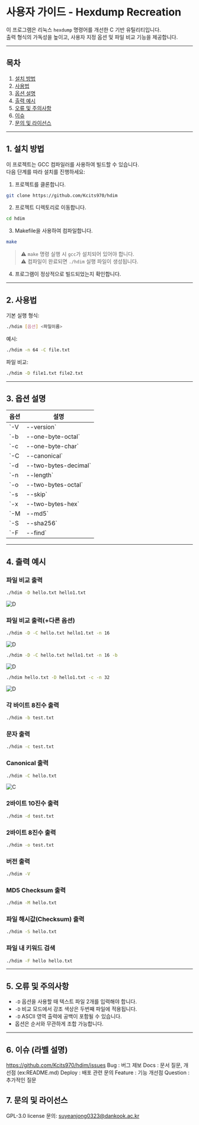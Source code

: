 # 사용자 가이드 - Hexdump Recreation

이 프로그램은 리눅스 `hexdump` 명령어를 개선한 C 기반 유틸리티입니다.  
출력 형식의 가독성을 높이고, 사용자 지정 옵션 및 파일 비교 기능을 제공합니다.

---

## 목차

1. [설치 방법](#1-설치-방법)
2. [사용법](#2-사용법)
3. [옵션 설명](#3-옵션-설명)
4. [출력 예시](#4-출력-예시)
5. [오류 및 주의사항](#5-오류-및-주의사항)
6. [이슈](#6-이슈-태그-설명)
7. [문의 및 라이선스](#7-문의-및-라이선스)

---

## 1. 설치 방법

이 프로젝트는 GCC 컴파일러를 사용하여 빌드할 수 있습니다.  
다음 단계를 따라 설치를 진행하세요:

1. 프로젝트를 클론합니다.

```bash
git clone https://github.com/Kcits970/hdim
```

2. 프로젝트 디렉토리로 이동합니다.

```bash
cd hdim
```

3. Makefile을 사용하여 컴파일합니다.

```bash
make
```

> ⚠️ `make` 명령 실행 시 `gcc`가 설치되어 있어야 합니다.  
> ⚠️ 컴파일이 완료되면 `./hdim` 실행 파일이 생성됩니다.

4. 프로그램이 정상적으로 빌드되었는지 확인합니다.

---

## 2. 사용법

기본 실행 형식:

```bash
./hdim [옵션] <파일이름>
```

예시:

```bash
./hdim -n 64 -C file.txt
```

파일 비교:

```bash
./hdim -D file1.txt file2.txt
```

---

## 3. 옵션 설명

| 옵션       | 설명                                                           |
|------------|----------------------------------------------------------------|
| `-V | --version` | 프로그램 버전 정보를 출력합니다. (`hdim (hexdump-improved) 1.0.0`) |
| `-b | --one-byte-octal` | 각 바이트를 8진수로 출력합니다. |
| `-c | --one-byte-char` | 각 바이트를 ASCII 문자 형태로 출력합니다. |
| `-C | --canonical` | 16진수와 그에 대응하는 ASCII 문자를 같이 출력합니다. |
| `-d | --two-bytes-decimal` | 2바이트 단위로 묶어서 10 진수로 출력합니다. |
| `-n | --length` | 파일의 첫 n바이트만 읽습니다. |
| `-o | --two-bytes-octal` | 2바이트 단위로 묶어서 8진수로 출력합니다. |
| `-s | --skip` | 지정된 오프셋만큼 건너뛰고 읽습니다. |
| `-x | --two-bytes-hex` | 2바이트 단위로 묶어서 16진수로 출력합니다. |
| `-M | --md5` | 주어진 파일의 MD5 체크섬을 출력합니다. |
| `-S | --sha256` | 주어진 파일의 SHA256 체크섬을 출력합니다. |
| `-F | --find` | 파일 내에서 주어진 문자열을 탐색합니다. |

---

## 4. 출력 예시



### 파일 비교 출력

```bash
./hdim -D hello.txt hello1.txt
```
![D](./example/D.png)
                                
### 파일 비교 출력(+다른 옵션)

```bash
./hdim -D -C hello.txt hello1.txt -n 16 
```
![D](./example/D_n.png)                  

```bash
./hdim -D -C hello.txt hello1.txt -n 16 -b
```
![D](./example/D_b.png) 

```bash
./hdim hello.txt -D hello1.txt -c -n 32
```
![D](./example/D_n.png) 





### 각 바이트 8진수 출력
```bash
./hdim -b test.txt
```
### 문자 출력
```bash
./hdim -c test.txt
```
### Canonical 출력
```bash
./hdim -C hello.txt
```
![C](./example/C.png)
### 2바이트 10진수 출력
```bash
./hdim -d test.txt
```

### 2바이트 8진수 출력
```bash
./hdim -o test.txt
```

### 버전 출력
```bash
./hdim -V
```
### MD5 Checksum 출력
``` bash
./hdim -M hello.txt
```
### 파일 해시값(Checksum) 출력
```bash
./hdim -S hello.txt
```
### 파일 내 키워드 검색
```bash
./hdim -F hello hello.txt
```






---

## 5. 오류 및 주의사항

- `-D` 옵션을 사용할 때 텍스트 파일 2개를 입력해야 합니다.
- `-D` 비교 모드에서 강조 색상은 두번째 파일에 적용됩니다.
- `-D` ASCII 영역 출력에 공백이 포함될 수 있습니다.
- 옵션은 순서와 무관하게 조합 가능합니다.



---

## 6. 이슈 (라벨 설명)
https://github.com/Kcits970/hdim/issues
Bug : 버그 제보
Docs : 문서 질문, 개선점 (ex:README.md)
Deploy : 배포 관련 문의
Feature : 기능 개선점 
Question : 추가적인 질문 

## 7. 문의 및 라이선스

GPL-3.0 license
문의: suyeanjong0323@dankook.ac.kr


